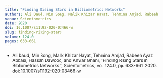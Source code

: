 ```yaml
---
title: "Finding Rising Stars in Bibliometrics Networks"
authors: Ali Daud, Min Song, Malik Khizar Hayat, Tehmina Amjad, Rabeeh Ayaz Abbasi, Hassan Dawood, and Anwar Ghani
venue: Scientometrics
date: 2020
doi: 10.1007/s11192-020-03466-w
slug: finding-rising-stars
volume: 124.0
pages: 633-661
---
```


- Ali Daud, Min Song, Malik Khizar Hayat, Tehmina Amjad, Rabeeh Ayaz Abbasi, Hassan Dawood, and Anwar Ghani, "Finding Rising Stars in Bibliometrics Networks.", Scientometrics, vol. 124.0, pp. 633-661, 2020. [doi: 10.1007/s11192-020-03466-w](10.1007/s11192-020-03466-w)
